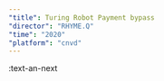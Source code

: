 ```yaml
---
"title": Turing Robot Payment bypass
"director": "RHYME.Q"
"time": "2020"
"platform": "cnvd"
---
```


:text-an-next
